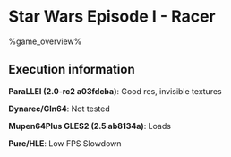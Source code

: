 # Star Wars Episode I - Racer 

%game_overview%

## Execution information

**ParaLLEl (2.0-rc2 a03fdcba)**: Good res, invisible textures

**Dynarec/Gln64**: Not tested

**Mupen64Plus GLES2 (2.5 ab8134a)**: Loads

**Pure/HLE**: Low FPS Slowdown